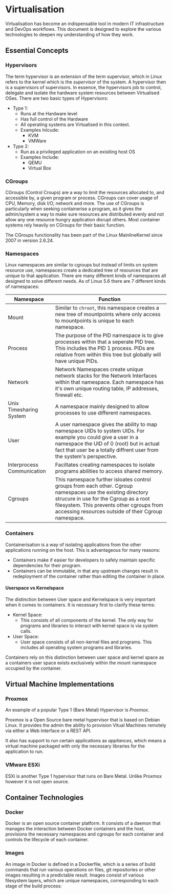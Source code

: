 # Virtualisation

Virtualisation has become an indispensable tool in modern IT infrastructure and DevOps workflows. This document is designed to explore the various technologies to deepen my understanding of how they work.

## Essential Concepts

### Hypervisors

The term hypervisor is an extension of the term supervisor, which in Linux refers to the kernel which is the _supervisor_ of the system. A hypervisor then is a supervisors of supervisors.
In essence, the hypervisors job to control, delegate and isolate the hardware system resources between Virtualised OSes.
There are two basic types of Hypervisors:

- Type 1:
  - Runs at the Hardware level
  - Has full control of the Hardware
  - All operating systems are Virtualised in this context.
  - Examples Inlcude:
    - KVM
    - VMWare
- Type 2:
  - Run as a privileged application on an exisiting host OS
  - Examples Include:
    - QEMU
    - Virtual Box

### CGroups

CGroups (Control Croups) are a way to limit the resources allocated to, and accessible by, a given program or process. CGroups can cover usage of CPU, Memory, disk I/O, network and more.
The use of CGroups is particularly when seeking containerise a program, as it gives the admin/system a way to make sure resources are distributed evenly and not allow any one resource hungry application disrupt others.
Most container systems rely heavily on CGroups for their basic function.

The CGroups functionality has been part of the Linux MainlineKernel since 2007 in version 2.6.24.

### Namespaces

Linux namespaces are similar to cgroups but instead of limits on system resource use, namespaces create a dedicated tree of resources that are unique to that application.
There are many different kinds of namespaces all designed to solve different needs. As of Linux 5.6 there are 7 different kinds of namespaces:

| Namespace                  | Function                                                                                                                                                                                                                                                  |
| -------------------------- | --------------------------------------------------------------------------------------------------------------------------------------------------------------------------------------------------------------------------------------------------------- |
| Mount                      | Similar to `chroot`, this namespace creates a new tree of mountpoints where only access to mountpoints is unique to each namespace.                                                                                                                       |
| Process                    | The purpose of the PID namespace is to give processes within that a seperate PID tree. This includes the PID 1 process. PIDs are relative from within this tree but globally will have unique PIDs.                                                       |
| Network                    | Network Namespaces create unique network stacks for the Network Interfaces within that namespace. Each namespace has it's own unique routing table, IP addresses, firewall etc.                                                                           |
| Unix Timesharing System    | A namespace mainly designed to allow processes to use different namespaces.                                                                                                                                                                               |
| User                       | A user namespace gives the ability to map namespace UIDs to system UIDs. For example you could give a user in a namespace the UID of 0 (root) but in actual fact that user be a totally diffrent user from the system's perspective.                      |
| Interprocess Communication | Faciltates creating namespaces to isolate programs abilities to access shared memory.                                                                                                                                                                     |
| Cgroups                    | This namespace further isloates control groups from each other. Cgroup namespaces use the existing directory strucure in use for the Cgroup as a root filesystem. This prevents other cgroups from accessing resources outside of their Cgroup namespace. |

### Containers

Containerisation is a way of isolating applications from the other applications running on the host. This is advantageous for many reasons:

- Containers make if easier for developers to safely maintain specific dependencies for their program.
- Containers can be immutable, in that any upstream changes result in redeployment of the container rather than editing the container in place.

#### Userspace vs Kernelspace

The distinction between User space and Kernelspace is very important when it comes to containers. It is necessary first to clarify these terms:

- Kernel Space:
  - This consists of all components of the kernel. The only way for programs and libraries to interact with kernel space is via system calls.
- User Space:
  - User space consists of all non-kernel files and programs. This includes all operating system programs and libraries.

Containers rely on this distinction between user space and kernel space as a containers user space exists exclusively within the mount namespace occupied by the container.

## Virtual Machine Implementations

### Proxmox

An example of a popular Type 1 (Bare Metal) Hypervisor is _Proxmox_.

Proxmox is a Open Source bare metal hypervisor that is based on Debian Linux. It provides the admin the ability to provision Vitual Machines remotely via either a Web Interface or a REST API.

It also has support to run certain applications as _appliances_, which means a virtual machine packaged with only the necessary libraries for the application to run.

### VMware ESXi

ESXi is another Type 1 hypervisor that runs on Bare Metal. Unlike Proxmox however it is not open source.

## Container Technologies

### Docker

Docker is an open source container platform. It consists of a daemon that manages the interaction between Docker containers and the host, provisions the necessary namespaces and cgroups for each container and controls the lifecycle of each container.

### Images

An image in Docker is defined in a Dockerfile, which is a series of build commands that run various operations on files, git repositories or other images resulting in a predictable result.
Images consist of various filesystem layers, which are unique namespaces, corresponding to each stage of the build process:
